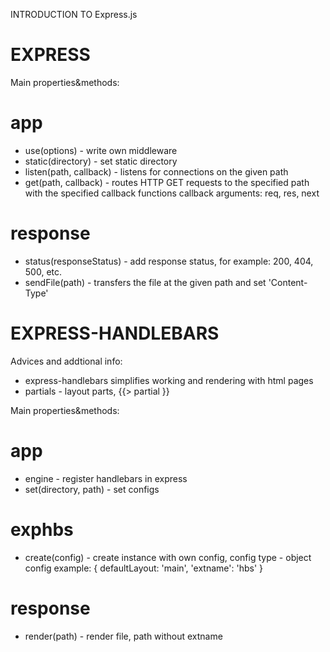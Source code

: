 INTRODUCTION TO Express.js

# EXPRESS
Main properties&methods:

# app
- use(options) - write own middleware
- static(directory) - set static directory
- listen(path, callback) - listens for connections on the given path
- get(path, callback) - routes HTTP GET requests to the specified path with the specified callback functions
  callback arguments: req, res, next

# response
- status(responseStatus) - add response status, for example: 200, 404, 500, etc.
- sendFile(path) - transfers the file at the given path and set 'Content-Type'


# EXPRESS-HANDLEBARS
Advices and addtional info:
- express-handlebars simplifies working and rendering with html pages
- partials - layout parts, {{> partial }}

Main properties&methods:
# app
- engine - register handlebars in express
- set(directory, path) - set configs


# exphbs
- create(config) - create instance with own config, config type - object
  config example: { defaultLayout: 'main', 'extname': 'hbs' }

# response
- render(path) - render file, path without extname